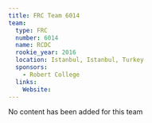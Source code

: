 ```yaml
---
title: FRC Team 6014
team:
  type: FRC
  number: 6014
  name: RCDC
  rookie_year: 2016
  location: Istanbul, Istanbul, Turkey
  sponsors:
    - Robert College
  links:
    Website: 
---
```

No content has been added for this team